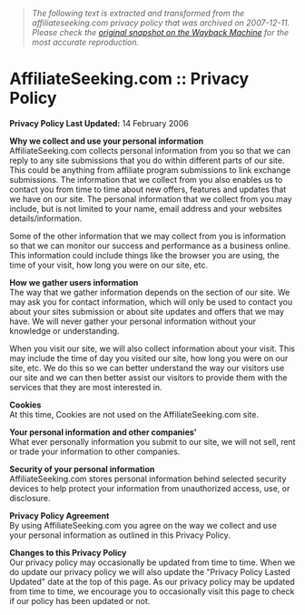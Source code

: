 > *The following text is extracted and transformed from the affiliateseeking.com privacy policy that was archived on 2007-12-11. Please check the [original snapshot on the Wayback Machine](https://web.archive.org/web/20071211105957id_/http%3A//www.affiliateseeking.com/privacy.html) for the most accurate reproduction.*

# AffiliateSeeking.com :: Privacy Policy

  
**Privacy Policy Last Updated:** 14 February 2006

**Why we collect and use your personal information**  
AffiliateSeeking.com collects personal information from you so that we can reply to any site submissions that you do within different parts of our site. This could be anything from affiliate program submissions to link exchange submissions. The information that we collect from you also enables us to contact you from time to time about new offers, features and updates that we have on our site. The personal information that we collect from you may include, but is not limited to your name, email address and your websites details/information. 

Some of the other information that we may collect from you is information so that we can monitor our success and performance as a business online. This information could include things like the browser you are using, the time of your visit, how long you were on our site, etc. 

**How we gather users information**  
The way that we gather information depends on the section of our site. We may ask you for contact information, which will only be used to contact you about your sites submission or about site updates and offers that we may have. We will never gather your personal information without your knowledge or understanding. 

When you visit our site, we will also collect information about your visit. This may include the time of day you visited our site, how long you were on our site, etc. We do this so we can better understand the way our visitors use our site and we can then better assist our visitors to provide them with the services that they are most interested in. 

**Cookies**  
At this time, Cookies are not used on the AffiliateSeeking.com site. 

**Your personal information and other companies'**  
What ever personally information you submit to our site, we will not sell, rent or trade your information to other companies. 

**Security of your personal information**  
AffiliateSeeking.com stores personal information behind selected security devices to help protect your information from unauthorized access, use, or disclosure. 

**Privacy Policy Agreement**  
By using AffiliateSeeking.com you agree on the way we collect and use your personal information as outlined in this Privacy Policy. 

**Changes to this Privacy Policy**  
Our privacy policy may occasionally be updated from time to time. When we do update our privacy policy we will also update the "Privacy Policy Lasted Updated" date at the top of this page. As our privacy policy may be updated from time to time, we encourage you to occasionally visit this page to check if our policy has been updated or not. 
